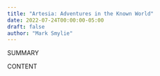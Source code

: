 ```yaml
---
title: "Artesia: Adventures in the Known World"
date: 2022-07-24T00:00:00-05:00
draft: false
author: "Mark Smylie"
---
```


SUMMARY

<!--more-->

CONTENT